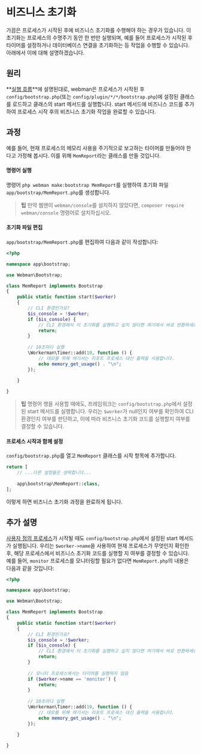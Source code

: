 # 비즈니스 초기화

가끔은 프로세스가 시작된 후에 비즈니스 초기화를 수행해야 하는 경우가 있습니다. 이 초기화는 프로세스의 수명주기 동안 한 번만 실행되며, 예를 들어 프로세스가 시작된 후 타이머를 설정하거나 데이터베이스 연결을 초기화하는 등 작업을 수행할 수 있습니다. 아래에서 이에 대해 설명하겠습니다.

## 원리
**[실행 흐름](process.md)**에 설명된대로, webman은 프로세스가 시작된 후 `config/bootstrap.php`(또는 `config/plugin/*/*/bootstrap.php`)에 설정된 클래스를 로드하고 클래스의 start 메서드를 실행합니다. start 메서드에 비즈니스 코드를 추가하여 프로세스 시작 후의 비즈니스 초기화 작업을 완료할 수 있습니다.

## 과정
예를 들어, 현재 프로세스의 메모리 사용을 주기적으로 보고하는 타이머를 만들어야 한다고 가정해 봅시다. 이를 위해 `MemReport`라는 클래스를 만들 것입니다.

#### 명령어 실행

명령어 `php webman make:bootstrap MemReport`를 실행하여 초기화 파일 `app/bootstrap/MemReport.php`를 생성합니다.

> **팁**
> 만약 웹맨이 `webman/console`를 설치하지 않았다면, `composer require webman/console` 명령어로 설치하십시오.

#### 초기화 파일 편집
`app/bootstrap/MemReport.php`를 편집하여 다음과 같이 작성합니다:
```php
<?php

namespace app\bootstrap;

use Webman\Bootstrap;

class MemReport implements Bootstrap
{
    public static function start($worker)
    {
        // CLI 환경인가요?
        $is_console = !$worker;
        if ($is_console) {
            // CLI 환경에서 이 초기화를 실행하고 싶지 않다면 여기에서 바로 반환하세요.
            return;
        }
        
        // 10초마다 실행
        \Workerman\Timer::add(10, function () {
            // 데모를 위해 여기서는 리포트 프로세스 대신 출력을 사용합니다.
            echo memory_get_usage() . "\n";
        });
        
    }

}
```

> **팁**
> 명령어 행을 사용할 때에도, 프레임워크는 `config/bootstrap.php`에서 설정된 start 메서드를 실행합니다. 우리는 `$worker`가 null인지 여부를 확인하여 CLI 환경인지 여부를 판단하고, 이에 따라 비즈니스 초기화 코드를 실행할지 여부를 결정할 수 있습니다.

#### 프로세스 시작과 함께 설정
`config/bootstrap.php`를 열고 `MemReport` 클래스를 시작 항목에 추가합니다.
```php
return [
    // ...다른 설정들은 생략합니다...
    
    app\bootstrap\MemReport::class,
];
```

이렇게 하면 비즈니스 초기화 과정을 완료하게 됩니다.

## 추가 설명
[사용자 정의 프로세스](../process.md)가 시작될 때도 `config/bootstrap.php`에서 설정된 start 메서드가 실행됩니다. 우리는 `$worker->name`을 사용하여 현재 프로세스가 무엇인지 확인한 후, 해당 프로세스에서 비즈니스 초기화 코드를 실행할 지 여부를 결정할 수 있습니다. 예를 들어, `monitor` 프로세스를 모니터링할 필요가 없다면 `MemReport.php`의 내용은 다음과 같을 것입니다:
```php
<?php

namespace app\bootstrap;

use Webman\Bootstrap;

class MemReport implements Bootstrap
{
    public static function start($worker)
    {
        // CLI 환경인가요?
        $is_console = !$worker;
        if ($is_console) {
            // CLI 환경에서 이 초기화를 실행하고 싶지 않다면 여기에서 바로 반환하세요.
            return;
        }
        
        // 모니터 프로세스에서는 타이머를 실행하지 않음
        if ($worker->name == 'monitor') {
            return;
        }
        
        // 10초마다 실행
        \Workerman\Timer::add(10, function () {
            // 데모를 위해 여기서는 리포트 프로세스 대신 출력을 사용합니다.
            echo memory_get_usage() . "\n";
        });
        
    }

}
```
